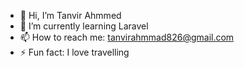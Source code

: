 - 👋 Hi, I’m Tanvir Ahmmed
- 🌱 I’m currently learning Laravel
- 📫 How to reach me: tanvirahmmad826@gmail.com
- ⚡ Fun fact: I love travelling

<!---
tanvirahmmed8/tanvirahmmed8 is a ✨ special ✨ repository because its `README.md` (this file) appears on your GitHub profile.
You can click the Preview link to take a look at your changes.
--->
